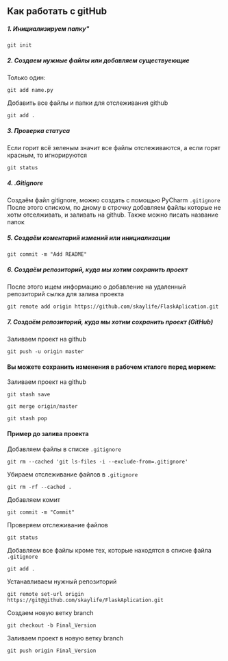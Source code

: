 ## Как работать с gitHub
##### 1. Инициализируем папку"

` git init `
##### 2. Создаем нужные файлы или добавляем существуеющие
Только один:

` git add name.py ` 

Добавить все файлы и папки для отслеживания github

`git add .`
##### 3. Проверка статуса
Если горит всё зеленым значит все файлы отслеживаются, а если горят красным, то игнорируются

` git status `
##### 4. .Gitignore
Создаём файл gitignore, можно создать с помощью PyCharm
` .gitignore `
После этого списком, по дному в строчку добавляем файлы которые не хотм отселживать, и заливать на github. Также можно писать название папок
##### 5. Создаём коментарий измений или инициализации
` git commit -m "Add README" `
##### 6. Создаём репозиторий, куда мы хотим сохранить проект 
После этого ищем информацию о добавление на удаленный репозиторий
сылка для залива проекта

` git remote add origin https://github.com/skaylife/FlaskAplication.git `
##### 7. Создаём репозиторий, куда мы хотим сохранить проект (GitHub) 
Заливаем проект на github

` git push -u origin master `

#### Вы можете сохранить изменения в рабочем кталоге перед мержем:
Заливаем проект на github

` git stash save `

` git merge origin/master `

` git stash pop `


#### Пример до залива проекта 
Добавляем файлы в списке ` .gitignore `

` git rm --cached 'git ls-files -i --exclude-from=.gitignore' `

Убираем отслеживание файлов в ` .gitignore `

` git rm -rf --cached . `

Добавляем комит

` git commit -m "Commit" `

Проверяем отслеживание файлов

` git status  `

Добавляем все файлы кроме тех, которые находятся в списке файла ` .gitignore `

` git add . `

Устанавливаем нужный репозиторий 

` git remote set-url origin https://git@github.com/skaylife/FlaskAplication.git `

Создаем новую ветку branch

` git checkout -b Final_Version `

Заливаем проект в новую ветку branch

` git push origin Final_Version `




 






